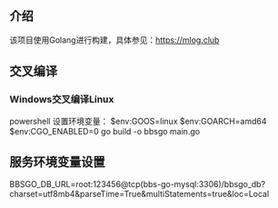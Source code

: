 ## 介绍
该项目使用Golang进行构建，具体参见：https://mlog.club

## 交叉编译

### Windows交叉编译Linux
powershell 设置环境变量：
$env:GOOS=linux
$env:GOARCH=amd64
$env:CGO_ENABLED=0
go build -o bbsgo main.go

## 服务环境变量设置
BBSGO_DB_URL=root:123456@tcp(bbs-go-mysql:3306)/bbsgo_db?charset=utf8mb4&parseTime=True&multiStatements=true&loc=Local
